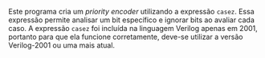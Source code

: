 Este programa cria um _priority encoder_ utilizando a expressão `casez`. Essa expressão permite analisar um bit específico e ignorar bits ao avaliar cada caso.
A expressão `casez` foi incluída na linguagem Verilog apenas em 2001, portanto para que ela funcione corretamente, deve-se utilizar a versão Verilog-2001 ou uma mais atual.
